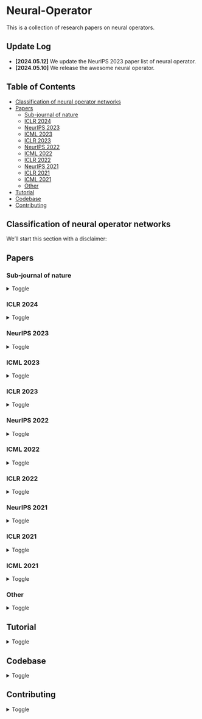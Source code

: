 # Neural-Operator
This is a collection of research papers on neural operators. 

## Update Log

- **[2024.05.12]** We update the NeurIPS 2023 paper list of neural operator.
- **[2024.05.10]** We release the awesome neural operator.

## Table of Contents
- [Classification of neural operator networks](#classification-of-neural-operator-networks)
- [Papers](#papers)
  - [Sub-journal of nature](#sub-journal-of-nature)
  - [ICLR 2024](#iclr-2024)
  - [NeurIPS 2023](#neurips-2023)
  - [ICML 2023](#icml-2023)
  - [ICLR 2023](#iclr-2023)
  - [NeurIPS 2022](#neurips-2022)
  - [ICML 2022](#icml-2022)
  - [ICLR 2022](#iclr-2022)
  - [NeurIPS 2021](#neurips-2021)
  - [ICLR 2021](#iclr-2021)
  - [ICML 2021](#icml-2021)
  - [Other](#other)
- [Tutorial](#tutorial)
- [Codebase](#codebase)
- [Contributing](#contributing)

## Classification of neural operator networks
We’ll start this section with a disclaimer:

## Papers
### Sub-journal of nature

<details>
<summary>Toggle</summary>
  
<ul>
  
  <li>
    <a href="https://www.nature.com/articles/s42254-024-00712-5"> Neural operators for accelerating scientific simulations and design</a></li>
    <ul>
      <li>Kamyar Azizzadenesheli, Nikola Kovachki, Zongyi Li, Miguel Liu-Schiaffini, Jean Kossaifi & Anima Anandkumar</li>
      <li>Key: dyna architecture</li>
      <li>ExpEnv: None</li>
    </ul>
  </li>
  
</ul>

</details>

### ICLR 2024

<details>
<summary>Toggle</summary>
<ul>
  <li>Paper Title</li>
  <li>Author1, Author2, and Author3</li>
  <li>Key: Key insights</li>
  <li>ExpEnv: Experiment environment</li>
</ul>
  
</details>

### NeurIPS 2023

<details>
<summary>Toggle</summary>
<ul>
  
  <li>
    <a href="https://proceedings.neurips.cc/paper_files/paper/2023/file/dc35c593e61f6df62db541b976d09dcf-Paper-Conference.pdf">Representation Equivalent Neural Operators: a Framework for Alias-free Operator Learning</a>
    <ul>
      <li>Francesca Bartolucci, Emmanuel de Bézenac, Bogdan Raonic, Roberto Molinaro, Siddhartha Mishra, Rima Alaifari</li>
      <li>Key: operator learning; Representation equivalent Neural Operators (ReNO); the concept of operator aliasing</li>
      <li>ExpEnv: None</li>
    </ul>
  </li>
  
  <li>
    <a href="https://proceedings.neurips.cc/paper_files/paper/2023/file/70518ea42831f02afc3a2828993935ad-Paper-Conference.pdf">Geometry-Informed Neural Operator for Large-Scale 3D PDEs</a>
    <ul>
      <li>Zongyi Li, Nikola Kovachki, Chris Choy, Boyi Li, Jean Kossaifi, Shourya Otta, Mohammad Amin Nabian, Maximilian Stadler, Christian Hundt, Kamyar Azizzadenesheli, Animashree Anandkumar</li>
      <li>Key: geometry-informed neural operator (GINO)</li>
      <li>ExpEnv: None</li>
    </ul>
  </li>

  <li>
  <a href="https://proceedings.neurips.cc/paper_files/paper/2023/file/f3c1951b34f7f55ffaecada7fde6bd5a-Paper-Conference.pdf">Convolutional Neural Operators for robust and accurate learning of PDEs</a>
  <ul>
    <li>Bogdan Raonic, Roberto Molinaro, Tim De Ryck, Tobias Rohner, Francesca Bartolucci, Rima Alaifari, Siddhartha Mishra, Emmanuel de Bézenac</li>
    <li>Key: convolutional neural operators (CNOs)</li>
    <li>ExpEnv: None</li>
  </ul>
  </li>

  <li>
  <a href="https://proceedings.neurips.cc/paper_files/paper/2023/file/940a7634dab556b67af15bacd337f7db-Paper-Conference.pdf">Domain Agnostic Fourier Neural Operators</a>
  <ul>
    <li>Ning Liu, Siavash Jafarzadeh, Yue Yu</li>
    <li>Key: convolutional neural operators (CNOs)</li>
    <li>ExpEnv: None</li>
  </ul>
  </li>

  <li>
  <a href="https://papers.nips.cc/paper_files/paper/2023/file/d899a31938c7838965b589d9b14a5ca6-Paper-Conference.pdf">ASPEN: Breaking Operator Barriers for Efficient Parallelization of Deep Neural Networks</a>
  <ul>
    <li>Jongseok Park, Kyungmin Bin, Gibum Park, Sangtae Ha, Kyunghan Lee</li>
    <li>Key: </li>
    <li>ExpEnv: None</li>
  </ul>
  </li>

  <li>
  <a href="https://papers.nips.cc/paper_files/paper/2023/file/b40d5797756800c97f3d525c2e4c8357-Paper-Conference.pdf">Globally injective and bijective neural operators</a>
  <ul>
    <li>Takashi Furuya, Michael Puthawala, Matti Lassas, Maarten V. de Hoop</li>
    <li>Key: </li>
    <li>ExpEnv: None</li>
  </ul>
  </li>

  <li>
  <a href="https://papers.nips.cc/paper_files/paper/2023/file/32cc61322f1e2f56f989d29ccc7cfbb7-Paper-Conference.pdf">Deep Equilibrium Based Neural Operators for Steady-State PDEs</a>
  <ul>
    <li>Tanya Marwah, Ashwini Pokle, J. Zico Kolter, Zachary Lipton, Jianfeng Lu, Andrej Risteski</li>
    <li>Key: </li>
    <li>ExpEnv: None</li>
  </ul>
  </li>

  <li>
  <a href="https://papers.nips.cc/paper_files/paper/2023/file/c362fbc0d182c6b4b8dadb90177239e4-Paper-Conference.pdf">Equivariant Neural Operator Learning with Graphon Convolution</a>
  <ul>
    <li>Chaoran Cheng, Jian Peng</li>
    <li>Key: </li>
    <li>ExpEnv: None</li>
  </ul>
  </li>

  <li>
  <a href="https://papers.nips.cc/paper_files/paper/2023/file/57d7e7e1593ad1ab6818c258fa5654ce-Paper-Conference.pdf">Training neural operators to preserve invariant measures of chaotic attractors</a>
  <ul>
    <li>Ruoxi Jiang, Peter Y. Lu, Elena Orlova, Rebecca Willett</li>
    <li>Key: </li>
    <li>ExpEnv: None</li>
  </ul>
  </li>

  <li>
  <a href="https://papers.nips.cc/paper_files/paper/2023/file/948d8ba4e30c8c3a800cf436b31f376e-Paper-Conference.pdf">DeepPCR: Parallelizing Sequential Operations in Neural Networks</a>
  <ul>
    <li>Federico Danieli, Miguel Sarabia, Xavier Suau Cuadros, Pau Rodriguez, Luca Zappella</li>
    <li>Key: </li>
    <li>ExpEnv: None</li>
  </ul>
  </li>

  <li>
  <a href="https://papers.nips.cc/paper_files/paper/2023/file/df54302388bbc145aacaa1a54a4a5933-Paper-Conference.pdf">Operator Learning with Neural Fields: Tackling PDEs on General Geometries</a>
  <ul>
    <li>Louis Serrano, Lise Le Boudec, Armand Kassaï Koupaï, Thomas X Wang, Yuan Yin, Jean-Noël Vittaut, Patrick Gallinari</li>
    <li>Key: </li>
    <li>ExpEnv: None</li>
  </ul>
  </li>

  <li>
  <a href="https://papers.nips.cc/paper_files/paper/2023/file/df54302388bbc145aacaa1a54a4a5933-Paper-Conference.pdf">Operator Learning with Neural Fields: Tackling PDEs on General Geometries</a>
  <ul>
    <li>Louis Serrano, Lise Le Boudec, Armand Kassaï Koupaï, Thomas X Wang, Yuan Yin, Jean-Noël Vittaut, Patrick Gallinari</li>
    <li>Key: </li>
    <li>ExpEnv: None</li>
  </ul>
  </li>

  
</ul>
  
</details>



### ICML 2023
<details>
<summary>Toggle</summary>
<ul>
  <li>Paper Title</li>
  <li>Author1, Author2, and Author3</li>
  <li>Key: Key insights</li>
  <li>ExpEnv: Experiment environment</li>
</ul>
</details>

### ICLR 2023
<details>
<summary>Toggle</summary>
<ul>
  <li>Paper Title</li>
  <li>Author1, Author2, and Author3</li>
  <li>Key: Key insights</li>
  <li>ExpEnv: Experiment environment</li>
</ul>
</details>

### NeurIPS 2022
<details>
<summary>Toggle</summary>
<ul>
  
  <li>
  <a href="https://papers.nips.cc/paper_files/paper/2022/file/5ddfb189c022a317ff1c72e6639079de-Paper-Conference.pdf">NeurOLight: A Physics-Agnostic Neural Operator Enabling Parametric Photonic Device Simulation</a>
  <ul>
    <li>Jiaqi Gu, Zhengqi Gao, Chenghao Feng, Hanqing Zhu, Ray Chen, Duane Boning, David Pan</li>
    <li>Key: </li>
    <li>ExpEnv: none</li>
  </ul>
  </li>

  <li>
  <a href="https://papers.nips.cc/paper_files/paper/2022/file/6cdd4ce9330025967dd1ed0bed3010f5-Paper-Conference.pdf">Operative dimensions in unconstrained connectivity of recurrent neural networks</a>
  <ul>
    <li>Jiaqi Gu, Zhengqi Gao, Chenghao Feng, Hanqing Zhu, Ray Chen, Duane Boning, David Pan</li>
    <li>Key: </li>
    <li>ExpEnv: <a href="https://gitlab.com/neuroinf/operativeDimensions">operativeDimensions</a></li>
  </ul>
  </li>


</ul>
</details>

### ICML 2022
<details>
<summary>Toggle</summary>
<ul>
  <li>Paper Title</li>
  <li>Author1, Author2, and Author3</li>
  <li>Key: Key insights</li>
  <li>ExpEnv: Experiment environment</li>
</ul>
</details>

### ICLR 2022
<details>
<summary>Toggle</summary>
<ul>
  <li>Paper Title</li>
  <li>Author1, Author2, and Author3</li>
  <li>Key: Key insights</li>
  <li>ExpEnv: Experiment environment</li>
</ul>
</details>

### NeurIPS 2021
<details>
<summary>Toggle</summary>
<ul>

  <li>
  <a href="https://papers.nips.cc/paper_files/paper/2021/file/eaa1da31f7991743d18dadcf5fd1336f-Paper.pdf">Faster Neural Network Training with Approximate Tensor Operations</a>
  <ul>
    <li>Menachem Adelman, Kfir Levy, Ido Hakimi, Mark Silberstein</li>
    <li>Key: </li>
    <li>ExpEnv: <a href="https://openreview.net/forum?id=Rz-hPxb6ODl">Reviews And Public Comment</a></li>
  </ul>
  </li>

  <li>
  <a href="https://papers.nips.cc/paper_files/paper/2021/file/84fdbc3ac902561c00871c9b0c226756-Paper.pdf">Rethinking Neural Operations for Diverse Tasks</a>
  <ul>
    <li>Nicholas Roberts, Mikhail Khodak, Tri Dao, Liam Li, Christopher Ré, Ameet Talwalkar</li>
    <li>Key: </li>
    <li>ExpEnv: <a href="https://openreview.net/forum?id=je4ymjfb5LC">Reviews And Public Comment</a></li>
  </ul>
  </li>


</ul>
</details>

### ICLR 2021
<details>
<summary>Toggle</summary>
<ul>
  <li>Paper Title</li>
  <li>Author1, Author2, and Author3</li>
  <li>Key: Key insights</li>
  <li>ExpEnv: Experiment environment</li>
</ul>
</details>

### ICML 2021
<details>
<summary>Toggle</summary>
<ul>
  <li>Paper Title</li>
  <li>Author1, Author2, and Author3</li>
  <li>Key: Key insights</li>
  <li>ExpEnv: Experiment environment</li>
</ul>
</details>

### Other
<details>
<summary>Toggle</summary>
<ul>
  <li>Paper Title</li>
  <li>Author1, Author2, and Author3</li>
  <li>Key: Key insights</li>
  <li>ExpEnv: Experiment environment</li>
</ul>
</details>

## Tutorial
<details>
<summary>Toggle</summary>
<ul>
  <li>Details about the tutorial.</li>
</ul>
</details>

## Codebase
<details>
<summary>Toggle</summary>
<ul>
  <li>Details about the codebase.</li>
</ul>
</details>

## Contributing
<details>
<summary>Toggle</summary>
<ul>
  <li>Details about contributing.</li>
</ul>
</details>


